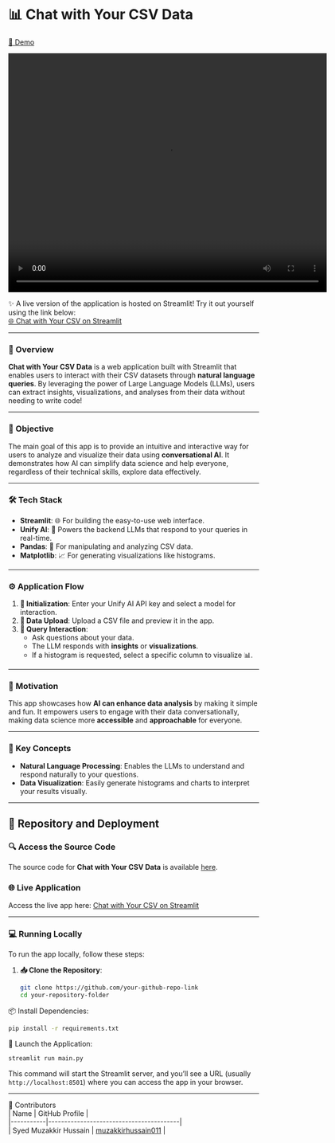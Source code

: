 # 📊 Chat with Your CSV Data  
[🚀 Demo](https://github.com/unifyai/demos/assets/43880587/aba328d2-4c9e-4cd4-a6aa-82657e806145)  

<video width="640" height="480" autoplay>
  <source src="../../../../_static/chat_with_csv.mp4" type="video/mp4">
Your browser does not support the video tag.
</video>

✨ A live version of the application is hosted on Streamlit! Try it out yourself using the link below:  
[🌐 Chat with Your CSV on Streamlit](https://your-streamlit-app-url-here)  

---

### 🧐 Overview  
**Chat with Your CSV Data** is a web application built with Streamlit that enables users to interact with their CSV datasets through **natural language queries**. By leveraging the power of Large Language Models (LLMs), users can extract insights, visualizations, and analyses from their data without needing to write code!  

---

### 🎯 Objective  
The main goal of this app is to provide an intuitive and interactive way for users to analyze and visualize their data using **conversational AI**. It demonstrates how AI can simplify data science and help everyone, regardless of their technical skills, explore data effectively.  

---

### 🛠️ Tech Stack  
- **Streamlit**: 🌐 For building the easy-to-use web interface.  
- **Unify AI**: 🤖 Powers the backend LLMs that respond to your queries in real-time.  
- **Pandas**: 🐼 For manipulating and analyzing CSV data.  
- **Matplotlib**: 📈 For generating visualizations like histograms.  

---

### ⚙️ Application Flow  
1. **🔑 Initialization**: Enter your Unify AI API key and select a model for interaction.  
2. **📂 Data Upload**: Upload a CSV file and preview it in the app.  
3. **💬 Query Interaction**:  
   - Ask questions about your data.  
   - The LLM responds with **insights** or **visualizations**.  
   - If a histogram is requested, select a specific column to visualize 📊.  

---

### 🎨 Motivation  
This app showcases how **AI can enhance data analysis** by making it simple and fun. It empowers users to engage with their data conversationally, making data science more **accessible** and **approachable** for everyone.  

---

### 🧠 Key Concepts  
- **Natural Language Processing**: Enables the LLMs to understand and respond naturally to your questions.  
- **Data Visualization**: Easily generate histograms and charts to interpret your results visually.  

---

## 📂 Repository and Deployment  

### 🔍 Access the Source Code  
The source code for **Chat with Your CSV Data** is available [here](https://github.com/your-github-repo-link).  

### 🌐 Live Application  
Access the live app here: [Chat with Your CSV on Streamlit](https://your-streamlit-app-url-here)  

---

### 💻 Running Locally  
To run the app locally, follow these steps:  

1. **📥 Clone the Repository**:  
   ```bash
   git clone https://github.com/your-github-repo-link
   cd your-repository-folder
📦 Install Dependencies:
```bash
pip install -r requirements.txt
```

🚀 Launch the Application:
```bash
streamlit run main.py
```
This command will start the Streamlit server, and you’ll see a URL (usually `http://localhost:8501`) where you can access the app in your browser.

---

👥 Contributors  
| Name      | GitHub Profile                          |  
|-----------|-----------------------------------------|  
| Syed Muzakkir Hussain | [muzakkirhussain011](https://github.com/muzakkirhussain011) |
